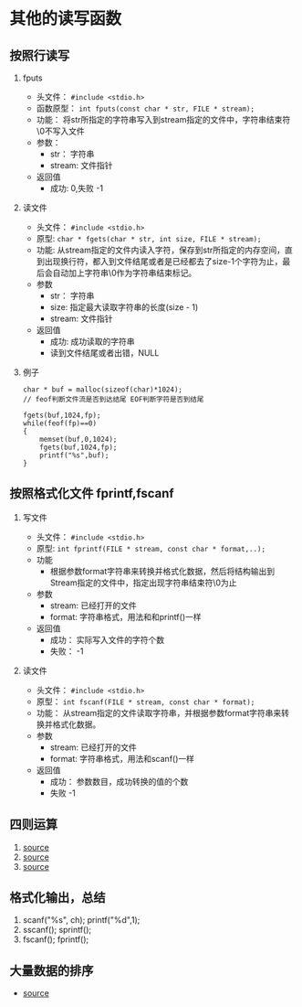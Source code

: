 # 其他的读写函数
## 按照行读写
1. fputs
    * 头文件： `#include <stdio.h>`
    * 函数原型： `int fputs(const char * str, FILE * stream);`
    * 功能： 将str所指定的字符串写入到stream指定的文件中，字符串结束符\0不写入文件
    * 参数：
        * str： 字符串
        * stream: 文件指针
    * 返回值
        * 成功: 0,失败 -1

2. 读文件
    * 头文件： `#include <stdio.h>`
    * 原型: `char * fgets(char * str, int size, FILE * stream);`
    * 功能: 从stream指定的文件内读入字符，保存到str所指定的内存空间，直到出现换行符，都入到文件结尾或者是已经都去了size-1个字符为止，最后会自动加上字符串\0作为字符串结束标记。
    * 参数
        * str： 字符串
        * size: 指定最大读取字符串的长度(size - 1)
        * stream: 文件指针
    * 返回值
        * 成功: 成功读取的字符串
        * 读到文件结尾或者出错，NULL

3. 例子
    ```
    char * buf = malloc(sizeof(char)*1024);
    // feof判断文件流是否到达结尾 EOF判断字符是否到结尾
    
    fgets(buf,1024,fp);
    while(feof(fp)==0)
    {
        memset(buf,0,1024);
        fgets(buf,1024,fp);
        printf("%s",buf);
    }
    ```

## 按照格式化文件 fprintf,fscanf
1. 写文件
    * 头文件： `#include <stdio.h>`
    * 原型: `int fprintf(FILE * stream, const char * format,..);`
    * 功能
        * 根据参数format字符串来转换并格式化数据，然后将结构输出到Stream指定的文件中，指定出现字符串结束符\0为止
    * 参数
        * stream: 已经打开的文件
        * format: 字符串格式，用法和和printf()一样
    * 返回值
        * 成功： 实际写入文件的字符个数
        * 失败： -1

2. 读文件
    * 头文件： `#include <stdio.h>`
    * 原型： `int fscanf(FILE * stream, const char * format);`
    * 功能： 从stream指定的文件读取字符串，并根据参数format字符串来转换并格式化数据。
    * 参数
        * stream: 已经打开的文件
        * format: 字符串格式，用法和scanf()一样
    * 返回值
        * 成功： 参数数目，成功转换的值的个数
        * 失败 -1

## 四则运算
1. [source](file/00_四则.c)
2. [source](file/01_四则运算.c)
3. [source](file/02_四则运算.c)


## 格式化输出，总结
1. scanf("%s", ch);    printf("%d",1);
2. sscanf();           sprintf();
3. fscanf();           fprintf();

## 大量数据的排序
* [source](file/03_大量数据的排序.c)

